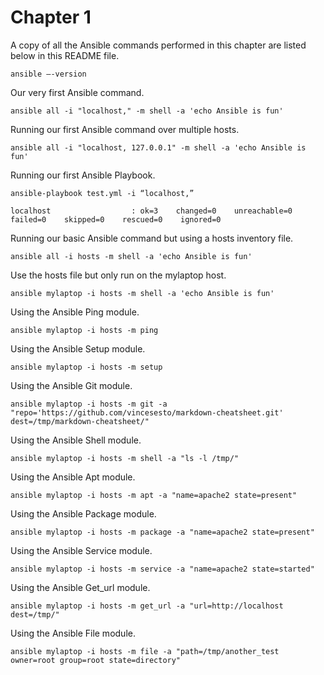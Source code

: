 # Chapter 1
A copy of all the Ansible commands performed in this chapter are listed below in this README file.

```
ansible –-version
```

Our very first Ansible command.
```
ansible all -i "localhost," -m shell -a 'echo Ansible is fun'
```

Running our first Ansible command over multiple hosts.
```
ansible all -i "localhost, 127.0.0.1" -m shell -a 'echo Ansible is fun'
```

Running our first Ansible Playbook.
```
ansible-playbook test.yml -i “localhost,”

localhost                  : ok=3    changed=0    unreachable=0    failed=0    skipped=0    rescued=0    ignored=0
```

Running our basic Ansible command but using a hosts inventory file.
```
ansible all -i hosts -m shell -a 'echo Ansible is fun'
```

Use the hosts file but only run on the mylaptop host.
```
ansible mylaptop -i hosts -m shell -a 'echo Ansible is fun'
```

Using the Ansible Ping module.
```
ansible mylaptop -i hosts -m ping
```

Using the Ansible Setup module.
```
ansible mylaptop -i hosts -m setup
```

Using the Ansible Git module.
```
ansible mylaptop -i hosts -m git -a "repo='https://github.com/vincesesto/markdown-cheatsheet.git' dest=/tmp/markdown-cheatsheet/"
```

Using the Ansible Shell module.
```
ansible mylaptop -i hosts -m shell -a "ls -l /tmp/"
```

Using the Ansible Apt module.
```
ansible mylaptop -i hosts -m apt -a "name=apache2 state=present"
```

Using the Ansible Package module.
```
ansible mylaptop -i hosts -m package -a "name=apache2 state=present"
```

Using the Ansible Service module.
```
ansible mylaptop -i hosts -m service -a "name=apache2 state=started"
```

Using the Ansible Get_url module.
```
ansible mylaptop -i hosts -m get_url -a "url=http://localhost dest=/tmp/"
```

Using the Ansible File module.
```
ansible mylaptop -i hosts -m file -a "path=/tmp/another_test owner=root group=root state=directory"
```








